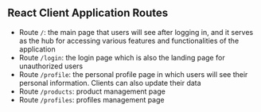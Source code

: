 ## React Client Application Routes

- Route `/`: the main page that users will see after logging in, and it serves as the hub for accessing various features
  and functionalities of the application
- Route `/login`: the login page which is also the landing page for unauthorized users
- Route `/profile`: the personal profile page in which users will see their personal information. Clients can also
  update their data
- Route `/products`: product management page
- Route `/profiles`: profiles management page

